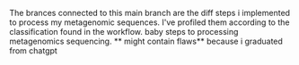 The brances connected to this main branch are the diff steps i implemented to process my metagenomic sequences. I've profiled them according to the classification found in the workflow. baby steps to processing metagenomics sequencing. ** might contain flaws** because i graduated from chatgpt 
